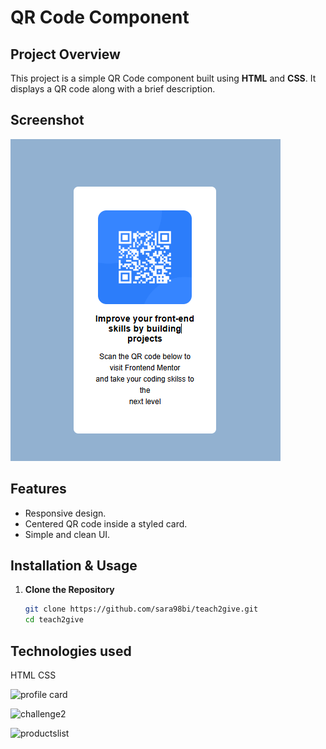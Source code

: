 # QR Code Component

## Project Overview

This project is a simple QR Code component built using **HTML** and **CSS**. It displays a QR code along with a brief description.

## Screenshot

![QR Code Component](qr-component.png)

## Features

- Responsive design.
- Centered QR code inside a styled card.
- Simple and clean UI.

## Installation & Usage

1. **Clone the Repository**  
   ```sh
   git clone https://github.com/sara98bi/teach2give.git
   cd teach2give
## Technologies used 
HTML
CSS


![profile card](profilecard.png)

![challenge2](challenge2.png)

![productslist](products.png)
